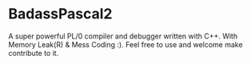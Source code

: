 # BadassPascal2
A super powerful PL/0 compiler and debugger written with C++. With Memory Leak(R) & Mess Coding :). Feel free to use and welcome make contribute to it. 
